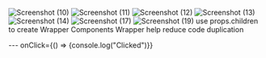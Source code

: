 ![Screenshot (10)](https://user-images.githubusercontent.com/98139553/204858372-f7806202-0afc-4a02-9a03-54cb71a3dbd2.png)
![Screenshot (11)](https://user-images.githubusercontent.com/98139553/204860548-2de19d09-c387-424b-a55a-12fba7f2f12f.png)
![Screenshot (12)](https://user-images.githubusercontent.com/98139553/204861629-92fb98f7-059d-46a5-a085-48f12abebdee.png)
![Screenshot (13)](https://user-images.githubusercontent.com/98139553/204863146-d2d6664d-21a2-441b-a614-5d3247b9c491.png)
![Screenshot (14)](https://user-images.githubusercontent.com/98139553/205218726-46e015f7-cdcd-4304-b44c-9d65ab3f4860.png)
![Screenshot (17)](https://user-images.githubusercontent.com/98139553/205505881-d7e32666-c991-4344-a9d2-a18ccfe2acb0.png)
![Screenshot (19)](https://user-images.githubusercontent.com/98139553/205506144-99a28e4c-e84b-4327-8b9d-002b8328c4f2.png)
 use props.children to create Wrapper Components   Wrapper help reduce code duplication
 
 
 --- onClick={() => {console.log("Clicked")}}
 
